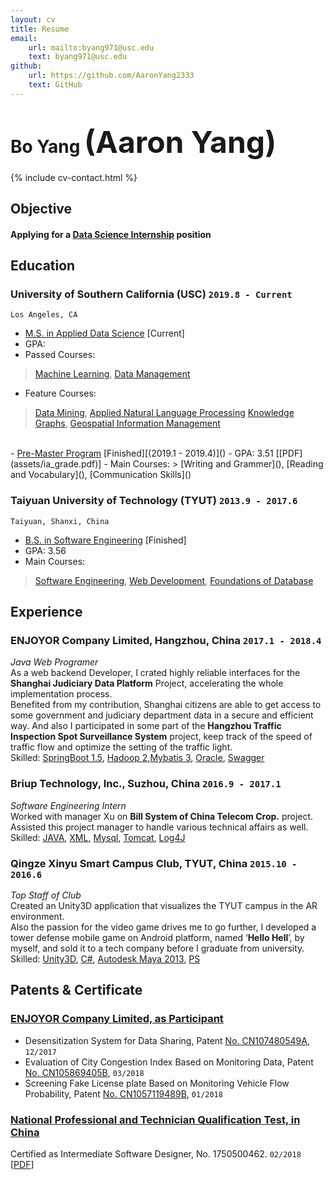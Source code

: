 ```yaml
---
layout: cv
title: Resume
email: 
    url: mailto:byang971@usc.edu
    text: byang971@usc.edu
github:
    url: https://github.com/AaronYang2333
    text: GitHub
---
```

# Bo __Yang__ <font size="9">(Aaron Yang)</font>

{% include cv-contact.html %}

## Objective
#### __Applying for a <u>Data Science Internship</u> position__

## Education

### __University of Southern California (USC)__ `2019.8 - Current`
```
Los Angeles, CA
```
- <u>M.S. in Applied Data Science</u> [Current]
- GPA: 
- Passed Courses: 
> [Machine Learning](https://aaronyang2333.github.io/INF_552/), [Data Management](https://aaronyang2333.github.io/INF_551/)<br>
- Feature Courses: 
> [Data Mining](), [Applied Natural Language Processing]()
> [Knowledge Graphs](), [Geospatial Information Management]() <br>
<br>
- <u>Pre-Master Program</u>  [Finished][(2019.1 - 2019.4)]()
- GPA: 3.51 [[PDF](assets/ia_grade.pdf)]
- Main Courses:
> [Writing and Grammer](), [Reading and Vocabulary](), [Communication Skills]() <br>

### __Taiyuan University of Technology (TYUT)__ `2013.9 - 2017.6`
```
Taiyuan, Shanxi, China
```
- <u>B.S. in Software Engineering</u> [Finished]
- GPA: 3.56
- Main Courses: 
> [Software Engineering](), [Web Development](), [Foundations of Database]() <br>

## Experience

### __ENJOYOR Company Limited, Hangzhou, China__  `2017.1 - 2018.4`
_Java Web Programer_<br>
As a web backend Developer, I crated highly reliable interfaces for the __Shanghai Judiciary Data Platform__ Project, accelerating the whole implementation process. <br/>Benefited from my contribution, Shanghai citizens are able to get access to some government and judiciary department data in a secure and efficient way. And also I participated in some part of the __Hangzhou Traffic Inspection Spot Surveillance System__ project, keep track of the speed of traffic flow and optimize the setting of the traffic light. <br>
Skilled: [SpringBoot 1.5](), [Hadoop 2](),[Mybatis 3](), [Oracle](), [Swagger]()

### __Briup Technology, Inc., Suzhou, China__ `2016.9 - 2017.1`
_Software Engineering Intern_<br>
Worked with manager Xu on __Bill System of China Telecom Crop.__ project. Assisted this project manager to handle various technical affairs as well.<br>
Skilled: [JAVA](), [XML](), [Mysql](), [Tomcat](), [Log4J]()

### __Qingze Xinyu Smart Campus Club, TYUT, China__ `2015.10 - 2016.6`
_Top Staff of Club_<br>
Created an Unity3D application that visualizes the TYUT campus in the AR environment.<br>
Also the passion for the video game drives me to go further, I developed a tower defense mobile game on Android platform, named ‘__Hello Hell__’, by myself, and sold it to a tech company before I graduate from university.<br>
Skilled: [Unity3D](), [C#](), [Autodesk Maya 2013](), [PS]()

## Patents & Certificate

### [__ENJOYOR Company Limited, as Participant__]()
- Desensitization System for Data Sharing, Patent [No. CN107480549A](), `12/2017`<br>
- Evaluation of City Congestion Index Based on Monitoring Data, Patent [No. CN105869405B](), `03/2018`<br>
- Screening Fake License plate Based on Monitoring Vehicle Flow Probability, Patent [No. CN1057119489B](), `01/2018` <br>

### [__National Professional and Technician Qualification Test, in China__]()
Certified as Intermediate Software Designer, No. 1750500462. `02/2018` [[PDF](assets/nptq.pdf)]


